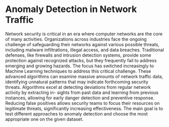# Anomaly Detection in Network Traffic


Network security is critical in an era where computer networks are the core of many
activities. Organizations across industries face the ongoing challenge of safeguarding their
networks against various possible threats, including malware infiltrations, illegal access,
and data breaches. Traditional defenses, like firewalls and intrusion detection systems,
provide some protection against recognized attacks, but they frequently fail to address
emerging and growing hazards.
The focus has switched increasingly to Machine Learning techniques to address this
critical challenge. These advanced algorithms can examine massive amounts of network
traffic data, identifying unnatural patterns that may indicate forthcoming security threats.
Algorithms excel at detecting deviations from regular network activity by extracting in-
sights from past data and learning from previous instances, allowing for early danger
detection and preventive response. Reducing false positives allows security teams to focus
their resources on legitimate threats, significantly increasing effectiveness.
The main goal is to test different approaches to anomaly detection and choose the most appropriate one on the given dataset. 
